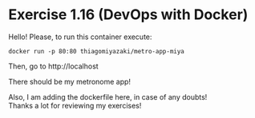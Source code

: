 # Exercise 1.16 (DevOps with Docker)

Hello! Please, to run this container execute:

```
docker run -p 80:80 thiagomiyazaki/metro-app-miya
```

Then, go to http://localhost 

There should be my metronome app!

Also, I am adding the dockerfile here, in case of any doubts! <br>
Thanks a lot for reviewing my exercises!